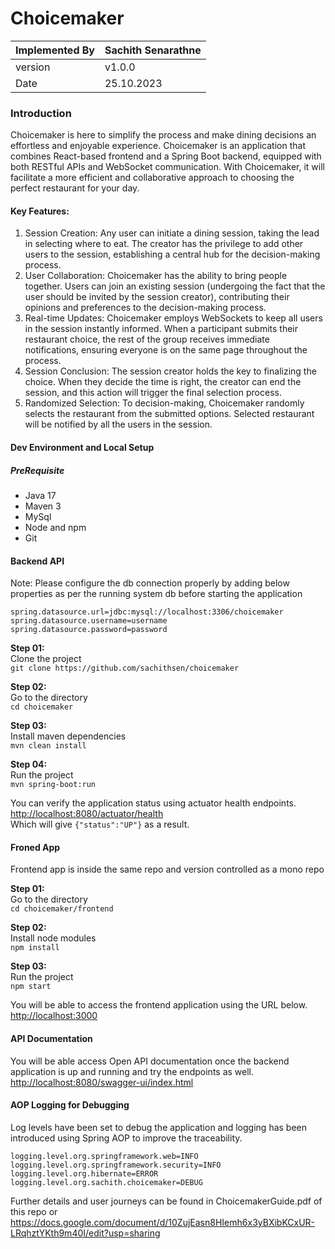 # Choicemaker

| Implemented By  |  Sachith Senarathne |
| :------------ | :------------ |
|  version | v1.0.0  |
|  Date | 25.10.2023  |

### Introduction

Choicemaker is here to simplify the process and make dining decisions an effortless and enjoyable experience. Choicemaker is an application that  combines React-based frontend and a Spring Boot backend, equipped with both RESTful APIs and WebSocket communication. With Choicemaker, it will facilitate a more efficient and collaborative approach to choosing the perfect restaurant for your day.

#### Key Features:

1. Session Creation: Any user can initiate a dining session, taking the lead in selecting where to eat. The creator has the privilege to add other users to the session, establishing a central hub for the decision-making process.
2. User Collaboration: Choicemaker has the ability to bring people together. Users can join an existing session (undergoing the fact that the user should be invited by the session creator), contributing their opinions and preferences to the decision-making process.
3. Real-time Updates: Choicemaker employs WebSockets to keep all users in the session instantly informed. When a participant submits their restaurant choice, the rest of the group receives immediate notifications, ensuring everyone is on the same page throughout the process.
4. Session Conclusion: The session creator holds the key to finalizing the choice. When they decide the time is right, the creator can end the session, and this action will trigger the final selection process.
5. Randomized Selection: To decision-making, Choicemaker randomly selects the restaurant from the submitted options. Selected restaurant will be notified by all the users in the session.

#### Dev Environment and Local Setup

##### PreRequisite

- Java 17
- Maven 3
- MySql
- Node and npm
- Git

#### Backend API
Note: Please configure the db connection properly by adding below properties as per the running system db before starting the application

`spring.datasource.url=jdbc:mysql://localhost:3306/choicemaker`<br>
`spring.datasource.username=username`<br>
`spring.datasource.password=password`<br>

**Step 01:**<br>
Clone the project<br>
`git clone https://github.com/sachithsen/choicemaker`

**Step 02:**<br>
Go to the directory<br>
`cd choicemaker`

**Step 03:**<br>
Install maven dependencies<br>
`mvn clean install`

**Step 04:**<br>
Run the project<br>
`mvn spring-boot:run`

You can verify the application status using actuator health endpoints.<br>
[http://localhost:8080/actuator/health](http://localhost:8080/actuator/health "http://localhost:8080/actuator/health")<br>
Which will give `{"status":"UP"}` as a result.

#### Froned App

Frontend app is inside the same repo and version controlled as a mono repo

**Step 01:**<br>
Go to the directory<br>
`cd choicemaker/frontend`

**Step 02:**<br>
Install node modules<br>
`npm install`

**Step 03:**<br>
Run the project<br>
`npm start`

You will be able to access the frontend application using the URL below.<br>
[http://localhost:3000](http://localhost:3000 "http://localhost:3000")<br>

#### API Documentation

You will be able access Open API documentation once the backend application is up and running and try the endpoints as well.<br>
[http://localhost:8080/swagger-ui/index.html](http://localhost:8080/swagger-ui/index.html "http://localhost:8080/swagger-ui/index.html")<br>

#### AOP Logging for Debugging

Log levels have been set to debug the application and logging has been introduced using Spring AOP to improve the traceability.

`logging.level.org.springframework.web=INFO` <br>
`logging.level.org.springframework.security=INFO` <br>
`logging.level.org.hibernate=ERROR` <br>
`logging.level.org.sachith.choicemaker=DEBUG`

Further details and user journeys can be found in ChoicemakerGuide.pdf of this repo or https://docs.google.com/document/d/10ZujEasn8HIemh6x3yBXibKCxUR-LRqhztYKth9m40I/edit?usp=sharing


